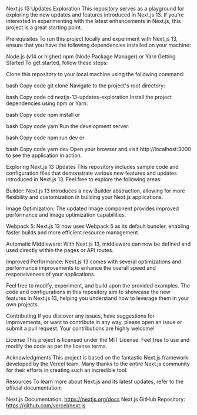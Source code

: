 Next.js 13 Updates Exploration
This repository serves as a playground for exploring the new updates and features introduced in Next.js 13. If you're interested in experimenting with the latest enhancements in Next.js, this project is a great starting point.

Prerequisites
To run this project locally and experiment with Next.js 13, ensure that you have the following dependencies installed on your machine:

Node.js (v14 or higher)
npm (Node Package Manager) or Yarn
Getting Started
To get started, follow these steps:

Clone this repository to your local machine using the following command:

bash
Copy code
git clone <repository-url>
Navigate to the project's root directory:

bash
Copy code
cd nextjs-13-updates-exploration
Install the project dependencies using npm or Yarn:

bash
Copy code
npm install
or

bash
Copy code
yarn
Run the development server:

bash
Copy code
npm run dev
or

bash
Copy code
yarn dev
Open your browser and visit http://localhost:3000 to see the application in action.

Exploring Next.js 13 Updates
This repository includes sample code and configuration files that demonstrate various new features and updates introduced in Next.js 13. Feel free to explore the following areas:

Builder: Next.js 13 introduces a new Builder abstraction, allowing for more flexibility and customization in building your Next.js applications.

Image Optimization: The updated Image component provides improved performance and image optimization capabilities.

Webpack 5: Next.js 13 now uses Webpack 5 as its default bundler, enabling faster builds and more efficient resource management.

Automatic Middleware: With Next.js 13, middleware can now be defined and used directly within the pages or API routes.

Improved Performance: Next.js 13 comes with several optimizations and performance improvements to enhance the overall speed and responsiveness of your applications.

Feel free to modify, experiment, and build upon the provided examples. The code and configurations in this repository aim to showcase the new features in Next.js 13, helping you understand how to leverage them in your own projects.

Contributing
If you discover any issues, have suggestions for improvements, or want to contribute in any way, please open an issue or submit a pull request. Your contributions are highly welcome!

License
This project is licensed under the MIT License. Feel free to use and modify the code as per the license terms.

Acknowledgments
This project is based on the fantastic Next.js framework developed by the Vercel team. Many thanks to the entire Next.js community for their efforts in creating such an incredible tool.

Resources
To learn more about Next.js and its latest updates, refer to the official documentation:

Next.js Documentation: https://nextjs.org/docs
Next.js GitHub Repository: https://github.com/vercel/next.js
